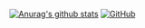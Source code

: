 [![Anurag's github stats](https://github-readme-stats.vercel.app/api?username=deligentfool&theme=great-gatsby&show_icons=true)](https://github.com/anuraghazra/github-readme-stats)
[![GitHub](https://img.shields.io/github/followers/deligentfool?label=Followers&style=for-the-badge)](https://github.com/deligentfool/)
